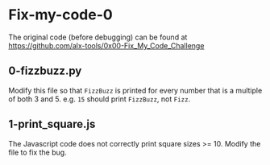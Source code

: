 # Fix-my-code-0
The original code (before debugging) can be found at https://github.com/alx-tools/0x00-Fix_My_Code_Challenge

## 0-fizzbuzz.py
Modify this file so that `FizzBuzz` is printed for every number that is a multiple of both 3 and 5. e.g. `15` should print `FizzBuzz`, not `Fizz`.

## 1-print_square.js
The Javascript code does not correctly print square sizes >= 10. Modify the file to fix the bug.
